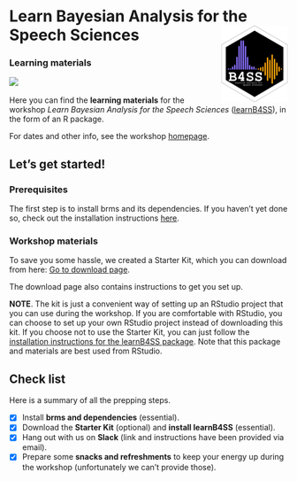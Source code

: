 
<!-- README.md is generated from README.Rmd. Please edit that file -->

# Learn Bayesian Analysis for the Speech Sciences <a href='https://learnb4ss.github.io/learnB4SS'><img src='man/figures/logo.png' align="right" height="138" /></a>

### Learning materials

<!-- badges: start -->

![](https://img.shields.io/badge/version-1.0.4-FFA70B.svg)
<!-- badges: end -->

Here you can find the **learning materials** for the workshop *Learn
Bayesian Analysis for the Speech Sciences*
([learnB4SS](https://learnb4ss.github.io)), in the form of an R package.

For dates and other info, see the workshop
[homepage](https://learnb4ss.github.io).

## Let’s get started!

### Prerequisites

The first step is to install brms and its dependencies. If you haven’t
yet done so, check out the installation instructions
[here](https://learnb4ss.github.io/learnB4SS/articles/install-brms.html).

### Workshop materials

To save you some hassle, we created a Starter Kit, which you can
download from here: [Go to download
page](https://github.com/learnB4SS/learnB4SS-kit).

The download page also contains instructions to get you set up.

**NOTE**. The kit is just a convenient way of setting up an RStudio
project that you can use during the workshop. If you are comfortable
with RStudio, you can choose to set up your own RStudio project instead
of downloading this kit. If you choose not to use the Starter Kit, you
can just follow the [installation instructions for the learnB4SS
package](https://learnb4ss.github.io/learnB4SS/articles/install-learnb4ss.html).
Note that this package and materials are best used from RStudio.

## Check list

Here is a summary of all the prepping steps.

-   [x] Install **brms and dependencies** (essential).
-   [x] Download the **Starter Kit** (optional) and **install
    learnB4SS** (essential).
-   [x] Hang out with us on **Slack** (link and instructions have been
    provided via email).
-   [x] Prepare some **snacks and refreshments** to keep your energy up
    during the workshop (unfortunately we can’t provide those).
